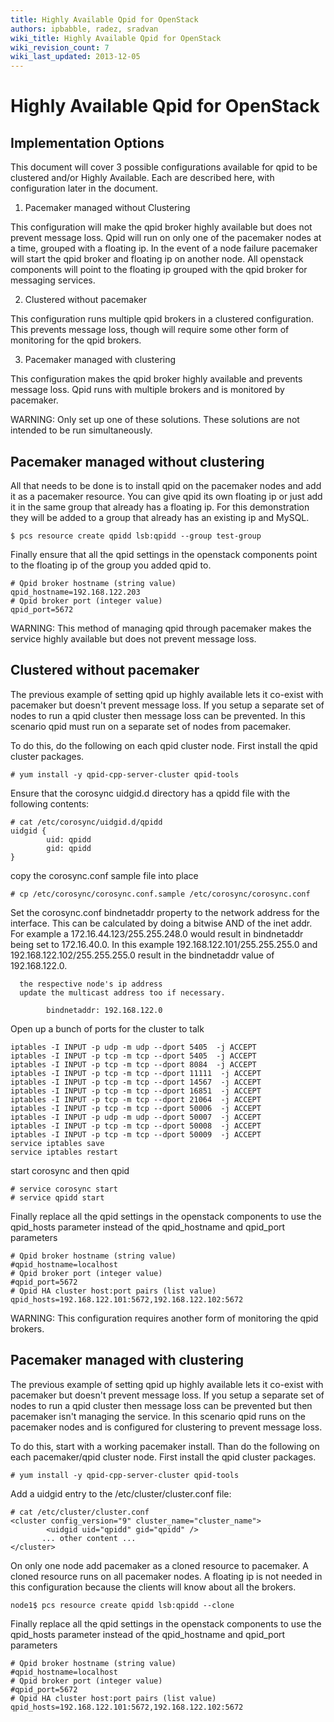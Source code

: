 ```yaml
---
title: Highly Available Qpid for OpenStack
authors: ipbabble, radez, sradvan
wiki_title: Highly Available Qpid for OpenStack
wiki_revision_count: 7
wiki_last_updated: 2013-12-05
---
```


# Highly Available Qpid for OpenStack

## Implementation Options

This document will cover 3 possible configurations available for qpid to be clustered and/or Highly Available. Each are described here, with configuration later in the document.

1. Pacemaker managed without Clustering

This configuration will make the qpid broker highly available but does not prevent message loss. Qpid will run on only one of the pacemaker nodes at a time, grouped with a floating ip. In the event of a node failure pacemaker will start the qpid broker and floating ip on another node. All openstack components will point to the floating ip grouped with the qpid broker for messaging services.

2. Clustered without pacemaker

This configuration runs multiple qpid brokers in a clustered configuration. This prevents message loss, though will require some other form of monitoring for the qpid brokers.

3. Pacemaker managed with clustering

This configuration makes the qpid broker highly available and prevents message loss. Qpid runs with multiple brokers and is monitored by pacemaker.

WARNING: Only set up one of these solutions. These solutions are not intended to be run simultaneously.

## Pacemaker managed without clustering

All that needs to be done is to install qpid on the pacemaker nodes and add it as a pacemaker resource. You can give qpid its own floating ip or just add it in the same group that already has a floating ip. For this demonstration they will be added to a group that already has an existing ip and MySQL.

    $ pcs resource create qpidd lsb:qpidd --group test-group

Finally ensure that all the qpid settings in the openstack components point to the floating ip of the group you added qpid to.

    # Qpid broker hostname (string value)
    qpid_hostname=192.168.122.203
    # Qpid broker port (integer value)
    qpid_port=5672

WARNING: This method of managing qpid through pacemaker makes the service highly available but does not prevent message loss.

## Clustered without pacemaker

The previous example of setting qpid up highly available lets it co-exist with pacemaker but doesn't prevent message loss. If you setup a separate set of nodes to run a qpid cluster then message loss can be prevented. In this scenario qpid must run on a separate set of nodes from pacemaker.

To do this, do the following on each qpid cluster node. First install the qpid cluster packages.

    # yum install -y qpid-cpp-server-cluster qpid-tools

Ensure that the corosync uidgid.d directory has a qpidd file with the following contents:

    # cat /etc/corosync/uidgid.d/qpidd 
    uidgid {
            uid: qpidd
            gid: qpidd
    }

copy the corosync.conf sample file into place

    # cp /etc/corosync/corosync.conf.sample /etc/corosync/corosync.conf

Set the corosync.conf bindnetaddr property to the network address for the interface.
This can be calculated by doing a bitwise AND of the inet addr. For example a 172.16.44.123/255.255.248.0 would result in bindnetaddr being set to 172.16.40.0. In this example 192.168.122.101/255.255.255.0 and 192.168.122.102/255.255.255.0 result in the bindnetaddr value of 192.168.122.0.

      the respective node's ip address
      update the multicast address too if necessary.

            bindnetaddr: 192.168.122.0

Open up a bunch of ports for the cluster to talk

    iptables -I INPUT -p udp -m udp --dport 5405  -j ACCEPT
    iptables -I INPUT -p tcp -m tcp --dport 5405  -j ACCEPT
    iptables -I INPUT -p tcp -m tcp --dport 8084  -j ACCEPT
    iptables -I INPUT -p tcp -m tcp --dport 11111  -j ACCEPT
    iptables -I INPUT -p tcp -m tcp --dport 14567  -j ACCEPT
    iptables -I INPUT -p tcp -m tcp --dport 16851  -j ACCEPT
    iptables -I INPUT -p tcp -m tcp --dport 21064  -j ACCEPT
    iptables -I INPUT -p tcp -m tcp --dport 50006  -j ACCEPT
    iptables -I INPUT -p udp -m udp --dport 50007  -j ACCEPT
    iptables -I INPUT -p tcp -m tcp --dport 50008  -j ACCEPT
    iptables -I INPUT -p tcp -m tcp --dport 50009  -j ACCEPT
    service iptables save
    service iptables restart

start corosync and then qpid

    # service corosync start
    # service qpidd start

Finally replace all the qpid settings in the openstack components to use the qpid_hosts parameter instead of the qpid_hostname and qpid_port parameters

    # Qpid broker hostname (string value)
    #qpid_hostname=localhost
    # Qpid broker port (integer value)
    #qpid_port=5672
    # Qpid HA cluster host:port pairs (list value)
    qpid_hosts=192.168.122.101:5672,192.168.122.102:5672

WARNING: This configuration requires another form of monitoring the qpid brokers.

## Pacemaker managed with clustering

The previous example of setting qpid up highly available lets it co-exist with pacemaker but doesn't prevent message loss. If you setup a separate set of nodes to run a qpid cluster then message loss can be prevented but then pacemaker isn't managing the service. In this scenario qpid runs on the pacemaker nodes and is configured for clustering to prevent message loss.

To do this, start with a working pacemaker install. Than do the following on each pacemaker/qpid cluster node. First install the qpid cluster packages.

    # yum install -y qpid-cpp-server-cluster qpid-tools

Add a uidgid entry to the /etc/cluster/cluster.conf file:

    # cat /etc/cluster/cluster.conf 
    <cluster config_version="9" cluster_name="cluster_name">
            <uidgid uid="qpidd" gid="qpidd" />
           ... other content ...
    </cluster>

On only one node add pacemaker as a cloned resource to pacemaker. A cloned resource runs on all pacemaker nodes. A floating ip is not needed in this configuration because the clients will know about all the brokers.

    node1$ pcs resource create qpidd lsb:qpidd --clone

Finally replace all the qpid settings in the openstack components to use the qpid_hosts parameter instead of the qpid_hostname and qpid_port parameters

    # Qpid broker hostname (string value)
    #qpid_hostname=localhost
    # Qpid broker port (integer value)
    #qpid_port=5672
    # Qpid HA cluster host:port pairs (list value)
    qpid_hosts=192.168.122.101:5672,192.168.122.102:5672
